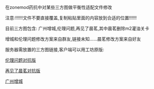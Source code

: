 在zonemod药抗中对某些三方图做平衡性适配文件修改

注意:!!!!!!文件不要直接覆盖,复制粘贴里面的内容放到合适的位置!!!!!!

目前三方图包含: 广州增城,伦理问题,再见了晨茗,其中晨茗删除m2灌油关卡

增城和伦理问题修改方案来自群友,链接未知......晨茗修改方案来自好友

服务器需放置的三方图链接,客户端可以用工坊原版:

[伦理问题对抗版](https://cloud.06dn.com/s/pw0ycg)

[再见了晨茗对抗版](https://cloud.06dn.com/s/BY6Jcw)

[广州增城](https://steamcommunity.com/sharedfiles/filedetails/?id=2396847377)